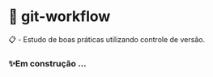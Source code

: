 # 🔨 git-workflow

📋 - Estudo de boas práticas utilizando controle de versão.

### ✨Em construção ...
